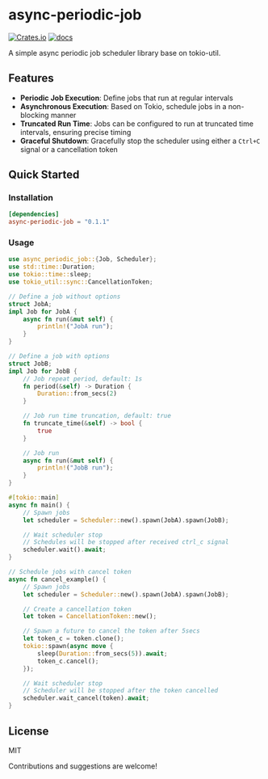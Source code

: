 # async-periodic-job

[![Crates.io](https://img.shields.io/crates/v/async-periodic-job)](https://crates.io/crates/async-periodic-job)
[![docs](https://img.shields.io/crates/v/async-periodic-job?color=orange&label=docs)](https://docs.rs/async-periodic-job)

A simple async periodic job scheduler library base on tokio-util.

## Features

- **Periodic Job Execution**: Define jobs that run at regular intervals
- **Asynchronous Execution**: Based on Tokio, schedule jobs in a non-blocking manner
- **Truncated Run Time**: Jobs can be configured to run at truncated time intervals, ensuring precise timing
- **Graceful Shutdown**: Gracefully stop the scheduler using either a `Ctrl+C` signal or a cancellation token

## Quick Started

### Installation

```toml
[dependencies]
async-periodic-job = "0.1.1"
```

### Usage

```rust
use async_periodic_job::{Job, Scheduler};
use std::time::Duration;
use tokio::time::sleep;
use tokio_util::sync::CancellationToken;

// Define a job without options
struct JobA;
impl Job for JobA {
    async fn run(&mut self) {
        println!("JobA run");
    }
}

// Define a job with options
struct JobB;
impl Job for JobB {
    // Job repeat period, default: 1s
    fn period(&self) -> Duration {
        Duration::from_secs(2)
    }

    // Job run time truncation, default: true
    fn truncate_time(&self) -> bool {
        true
    }

    // Job run
    async fn run(&mut self) {
        println!("JobB run");
    }
}

#[tokio::main]
async fn main() {
    // Spawn jobs
    let scheduler = Scheduler::new().spawn(JobA).spawn(JobB);

    // Wait scheduler stop
    // Schedules will be stopped after received ctrl_c signal
    scheduler.wait().await;
}

// Schedule jobs with cancel token
async fn cancel_example() {
    // Spawn jobs
    let scheduler = Scheduler::new().spawn(JobA).spawn(JobB);

    // Create a cancellation token
    let token = CancellationToken::new();

    // Spawn a future to cancel the token after 5secs
    let token_c = token.clone();
    tokio::spawn(async move {
        sleep(Duration::from_secs(5)).await;
        token_c.cancel();
    });

    // Wait scheduler stop
    // Scheduler will be stopped after the token cancelled
    scheduler.wait_cancel(token).await;
}

```

## License

MIT

Contributions and suggestions are welcome!
